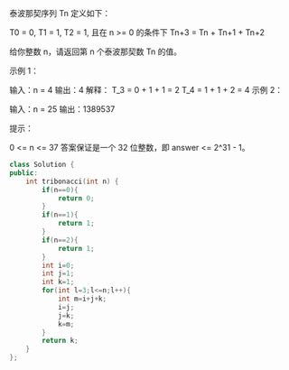 泰波那契序列 Tn 定义如下： 

T0 = 0, T1 = 1, T2 = 1, 且在 n >= 0 的条件下 Tn+3 = Tn + Tn+1 + Tn+2

给你整数 n，请返回第 n 个泰波那契数 Tn 的值。

 

示例 1：

输入：n = 4
输出：4
解释：
T_3 = 0 + 1 + 1 = 2
T_4 = 1 + 1 + 2 = 4
示例 2：

输入：n = 25
输出：1389537


提示：

0 <= n <= 37
答案保证是一个 32 位整数，即 answer <= 2^31 - 1。

```cpp
class Solution {
public:
    int tribonacci(int n) {
        if(n==0){
            return 0;
        }
        if(n==1){
            return 1;
        }
        if(n==2){
            return 1;
        }
        int i=0;
        int j=1;
        int k=1;
        for(int l=3;l<=n;l++){
            int m=i+j+k;
            i=j;
            j=k;
            k=m;
        }
        return k;
    }
};
```

